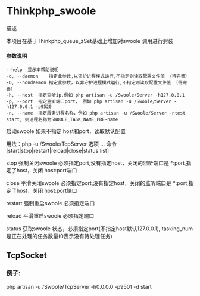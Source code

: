 # Thinkphp_swoole

描述

本项目在基于Thinkphp_queue_zSet基础上增加对swoole 调用进行封装

#### 参数说明

    --help  显示本帮助说明
    -d, --daemon    指定此参数,以守护进程模式运行,不指定则读取配置文件值 （待完善）
    -D, --nondaemon 指定此参数，以非守护进程模式运行,不指定则读取配置文件值 （待完善）
    -h, --host  指定监听ip,例如 php artisan -u /Swoole/Server -h127.0.0.1
    -p, --port  指定监听端口port， 例如 php artisan -u /Swoole/Server -h127.0.0.1 -p9520
    -n, --name  指定服务进程名称，例如 php artisan -u /Swoole/Server -ntest start, 则进程名称为SWOOLE_TASK_NAME_PRE-name
    
启动swoole 如果不指定 host和port，读取默认配置

用法：php -u /Swoole/TcpServer 选项 ... 命令[start|stop|restart|reload|close|status|list]

stop 强制关闭swoole 必须指定port,没有指定host，关闭的监听端口是  *:port,指定了host，关闭 host:port端口

close 平滑关闭swoole 必须指定port,没有指定host，关闭的监听端口是  *:port,指定了host，关闭 host:port端口

restart 强制重启swoole 必须指定端口

reload 平滑重启swoole 必须指定端口

status 获取swoole 状态，必须指定port(不指定host默认127.0.0.1), tasking_num是正在处理的任务数量(0表示没有待处理任务)

## TcpSocket 
### 例子:
php artisan -u /Swoole/TcpServer -h0.0.0.0 -p9501 -d start

